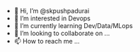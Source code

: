 - 👋 Hi, I’m @skpushpadurai
- 👀 I’m interested in Devops
- 🌱 I’m currently learning Dev/Data/MLops
- 💞️ I’m looking to collaborate on ...
- 📫 How to reach me ...

<!---
skpushpadurai/skpushpadurai is a ✨ special ✨ repository because its `README.md` (this file) appears on your GitHub profile.
You can click the Preview link to take a look at your changes.
--->
